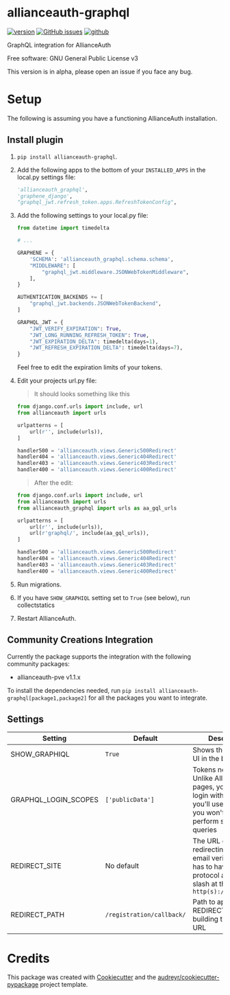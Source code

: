 # allianceauth-graphql

[![version](https://img.shields.io/pypi/v/allianceauth_graphql.svg)](https://pypi.python.org/pypi/allianceauth_graphql)
[![GitHub issues](https://img.shields.io/github/issues/Maestro-Zacht/allianceauth-graphql)](https://github.com/Maestro-Zacht/allianceauth-graphql/issues)
[![github](https://img.shields.io/badge/docs-github-brightgreen)](https://github.com/Maestro-Zacht/allianceauth-graphql)


GraphQL integration for AllianceAuth


Free software: GNU General Public License v3


This version is in alpha, please open an issue if you face any bug.

Setup
=====

The following is assuming you have a functioning AllianceAuth installation.


Install plugin
--------------

1. `pip install allianceauth-graphql`.
2. Add the following apps to the bottom of your `INSTALLED_APPS` in the local.py settings file:
    ```python
    'allianceauth_graphql',
    'graphene_django',
    "graphql_jwt.refresh_token.apps.RefreshTokenConfig",
    ```
3. Add the following settings to your local.py file:
    ```python
    from datetime import timedelta

    # ...

    GRAPHENE = {
        'SCHEMA': 'allianceauth_graphql.schema.schema',
        "MIDDLEWARE": [
            "graphql_jwt.middleware.JSONWebTokenMiddleware",
        ],
    }

    AUTHENTICATION_BACKENDS += [
        "graphql_jwt.backends.JSONWebTokenBackend",
    ]

    GRAPHQL_JWT = {
        "JWT_VERIFY_EXPIRATION": True,
        "JWT_LONG_RUNNING_REFRESH_TOKEN": True,
        "JWT_EXPIRATION_DELTA": timedelta(days=1),
        "JWT_REFRESH_EXPIRATION_DELTA": timedelta(days=7),
    }
    ```
    Feel free to edit the expiration limits of your tokens.
4. Edit your projects url.py file:

   > It should looks something like this

    ```python
    from django.conf.urls import include, url
    from allianceauth import urls

    urlpatterns = [
        url(r'', include(urls)),
    ]

    handler500 = 'allianceauth.views.Generic500Redirect'
    handler404 = 'allianceauth.views.Generic404Redirect'
    handler403 = 'allianceauth.views.Generic403Redirect'
    handler400 = 'allianceauth.views.Generic400Redirect'
    ```

   > After the edit:
    
    ```python
    from django.conf.urls import include, url
    from allianceauth import urls
    from allianceauth_graphql import urls as aa_gql_urls

    urlpatterns = [
        url(r'', include(urls)),
        url(r'graphql/', include(aa_gql_urls)),
    ]

    handler500 = 'allianceauth.views.Generic500Redirect'
    handler404 = 'allianceauth.views.Generic404Redirect'
    handler403 = 'allianceauth.views.Generic403Redirect'
    handler400 = 'allianceauth.views.Generic400Redirect'
    ```
5. Run migrations.
6. If you have `SHOW_GRAPHIQL` setting set to `True` (see below), run collectstatics
7. Restart AllianceAuth.


Community Creations Integration
-------------------------------

Currently the package supports the integration with the following community packages:
* allianceauth-pve v1.1.x

To install the dependencies needed, run `pip install allianceauth-graphql[package1,package2]` for all the packages you want to integrate.


Settings
--------

| Setting              | Default                   | Description                                                                                                                                 |
| -------------------- | ------------------------- | ------------------------------------------------------------------------------------------------------------------------------------------- |
| SHOW_GRAPHIQL        | `True`                    | Shows the graphiql UI in the browser                                                                                                        |
| GRAPHQL_LOGIN_SCOPES | `['publicData']`          | Tokens needed. Unlike AllianceAuth pages, you need to login with the scopes you'll use, otherwise you won't be able to perform some queries |
| REDIRECT_SITE        | No default                | The URL domain for redirecting after email verification. It has to have the protocol and not the slash at the end: `http(s)://<yoursite>`   |
| REDIRECT_PATH        | `/registration/callback/` | Path to append to REDIRECT_SITE for building the redirect URL                                                                               |



Credits
=======
This package was created with [Cookiecutter](https://github.com/audreyr/cookiecutter) and the [audreyr/cookiecutter-pypackage](https://github.com/audreyr/cookiecutter-pypackage) project template.